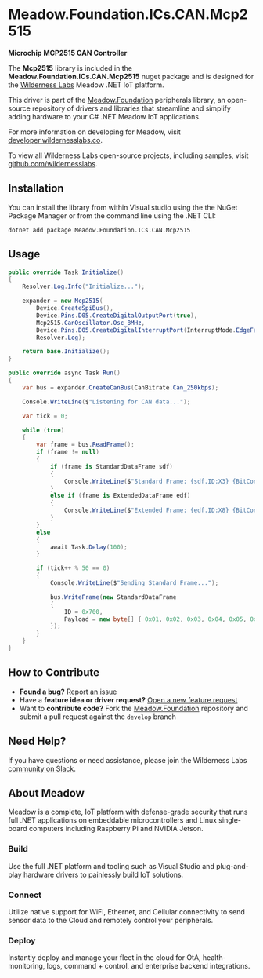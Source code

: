 # Meadow.Foundation.ICs.CAN.Mcp2515

**Microchip MCP2515 CAN Controller**

The **Mcp2515** library is included in the **Meadow.Foundation.ICs.CAN.Mcp2515** nuget package and is designed for the [Wilderness Labs](www.wildernesslabs.co) Meadow .NET IoT platform.

This driver is part of the [Meadow.Foundation](https://developer.wildernesslabs.co/Meadow/Meadow.Foundation/) peripherals library, an open-source repository of drivers and libraries that streamline and simplify adding hardware to your C# .NET Meadow IoT applications.

For more information on developing for Meadow, visit [developer.wildernesslabs.co](http://developer.wildernesslabs.co/).

To view all Wilderness Labs open-source projects, including samples, visit [github.com/wildernesslabs](https://github.com/wildernesslabs/).

## Installation

You can install the library from within Visual studio using the the NuGet Package Manager or from the command line using the .NET CLI:

`dotnet add package Meadow.Foundation.ICs.CAN.Mcp2515`
## Usage

```csharp
public override Task Initialize()
{
    Resolver.Log.Info("Initialize...");

    expander = new Mcp2515(
        Device.CreateSpiBus(),
        Device.Pins.D05.CreateDigitalOutputPort(true),
        Mcp2515.CanOscillator.Osc_8MHz,
        Device.Pins.D05.CreateDigitalInterruptPort(InterruptMode.EdgeFalling),
        Resolver.Log);

    return base.Initialize();
}

public override async Task Run()
{
    var bus = expander.CreateCanBus(CanBitrate.Can_250kbps);

    Console.WriteLine($"Listening for CAN data...");

    var tick = 0;

    while (true)
    {
        var frame = bus.ReadFrame();
        if (frame != null)
        {
            if (frame is StandardDataFrame sdf)
            {
                Console.WriteLine($"Standard Frame: {sdf.ID:X3} {BitConverter.ToString(sdf.Payload)}");
            }
            else if (frame is ExtendedDataFrame edf)
            {
                Console.WriteLine($"Extended Frame: {edf.ID:X8} {BitConverter.ToString(edf.Payload)}");
            }
        }
        else
        {
            await Task.Delay(100);
        }

        if (tick++ % 50 == 0)
        {
            Console.WriteLine($"Sending Standard Frame...");

            bus.WriteFrame(new StandardDataFrame
            {
                ID = 0x700,
                Payload = new byte[] { 0x01, 0x02, 0x03, 0x04, 0x05, 0x06, 0x07, (byte)(tick & 0xff) }
            });
        }
    }
}

```
## How to Contribute

- **Found a bug?** [Report an issue](https://github.com/WildernessLabs/Meadow_Issues/issues)
- Have a **feature idea or driver request?** [Open a new feature request](https://github.com/WildernessLabs/Meadow_Issues/issues)
- Want to **contribute code?** Fork the [Meadow.Foundation](https://github.com/WildernessLabs/Meadow.Foundation) repository and submit a pull request against the `develop` branch


## Need Help?

If you have questions or need assistance, please join the Wilderness Labs [community on Slack](http://slackinvite.wildernesslabs.co/).
## About Meadow

Meadow is a complete, IoT platform with defense-grade security that runs full .NET applications on embeddable microcontrollers and Linux single-board computers including Raspberry Pi and NVIDIA Jetson.

### Build

Use the full .NET platform and tooling such as Visual Studio and plug-and-play hardware drivers to painlessly build IoT solutions.

### Connect

Utilize native support for WiFi, Ethernet, and Cellular connectivity to send sensor data to the Cloud and remotely control your peripherals.

### Deploy

Instantly deploy and manage your fleet in the cloud for OtA, health-monitoring, logs, command + control, and enterprise backend integrations.


